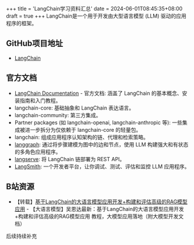 +++
title = 'LangChain学习资料汇总'
date = 2024-06-01T08:45:35+08:00
draft = true
+++
LangChain是一个用于开发由大型语言模型 (LLM) 驱动的应用程序的框架。

## GitHub项目地址
- [LangChain](https://github.com/langchain-ai/langchain)
## 官方文档
- [LangChain Documentation](https://python.langchain.com/v0.2/docs/introduction/) - 官方文档: 涵盖了 LangChain 的基本概念、安装指南和入门教程。
- langchain-core: 基础抽象和 LangChain 表达语言。
- langchain-community: 第三方集成。
- Partner packages (如 langchain-openai, langchain-anthropic 等): 一些集成被进一步拆分为仅依赖于 langchain-core 的轻量包。
- langchain: 组成应用程序认知架构的链、代理和检索策略。
- [langgraph](https://langchain-ai.github.io/langgraph/): 通过将步骤建模为图中的边和节点，使用 LLM 构建强大和有状态的多角色应用程序。
- [langserve](https://python.langchain.com/v0.2/docs/langserve/): 将 LangChain 链部署为 REST API。
- [LangSmith](https://docs.smith.langchain.com/): 一个开发者平台，让你调试、测试、评估和监控 LLM 应用程序。

## B站资源
- 【转载】[基于LangChain的大语言模型应用开发+构建和评估高级的RAG模型应用](https://www.bilibili.com/video/BV1XC411n72m/?p=2&spm_id_from=pageDriver&vd_source=53d3e6820711a9574b9c15ab799d3453) - 【大语言模型】吴恩达最新：基于LangChain的大语言模型应用开发+构建和评估高级的RAG模型应用 教程，大模型应用落地（附大模型开发文档）


后续持续补充
